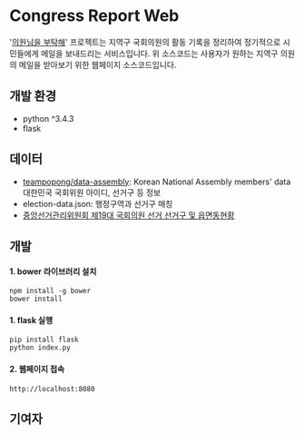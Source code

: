 # Congress Report Web
'[의원님을 부탁해](https://github.com/codeforseoul/congress-report)' 프로젝트는 지역구 국회의원의 활동 기록을 정리하여 정기적으로 시민들에게 메일을 보내드리는 서비스입니다. 위 소스코드는 사용자가 원하는 지역구 의원의 메일을 받아보기 위한 웹페이지 소스코드입니다.

## 개발 환경

- python ^3.4.3
- flask

## 데이터

- [teampopong/data-assembly](https://github.com/teampopong/data-assembly): Korean National Assembly members' data 대한민국 국회위원 아이디, 선거구 등 정보
- election-data.json: 행정구역과 선거구 매칭
- [중앙선거관리위원회 제19대 국회의원 선거 선거구 및 읍면동현황](http://info.nec.go.kr/electioninfo/electionInfo_report.xhtml?electionId=0020120411&requestURI=%2Felectioninfo%2F0020120411%2Fbi%2Fbigi05.jsp&topMenuId=BI&secondMenuId=BIGI&menuId=BIGI05&statementId=BIGI05&electionCode=2&cityCode=1100&townCode=-1&x=18&y=4)

## 개발

#### 1. bower 라이브러리 설치
```
npm install -g bower
bower install
```

#### 1. flask 실행
```
pip install flask
python index.py
```

#### 2. 웹페이지 접속
```
http://localhost:8080
```

## 기여자

